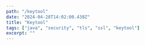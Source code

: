 ```yaml
---
path: "/keytool"
date: "2024-04-28T14:02:00.438Z"
title: "Keytool"
tags: ["java", "security", "tls", "ssl", "keytool"]
excerpt: ""
---
```



